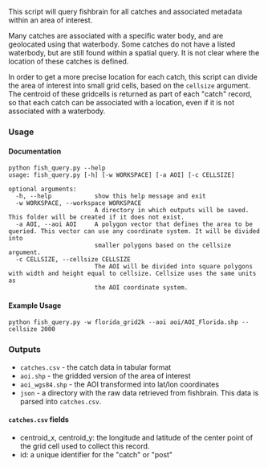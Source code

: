 This script will query fishbrain for all catches and associated metadata within 
an area of interest.

Many catches are associated with a specific water body, and are geolocated 
using that waterbody. Some catches do not have a listed waterbody, but are 
still found within a spatial query. It is not clear where the location of these
catches is defined.

In order to get a more precise location for each catch, this script can divide
the area of interest into small grid cells, based on the `cellsize` argument.
The centroid of these gridcells is returned as part of each "catch" record, so
that each catch can be associated with a location, even if it is not associated
with a waterbody.


### Usage

#### Documentation

```
python fish_query.py --help
usage: fish_query.py [-h] [-w WORKSPACE] [-a AOI] [-c CELLSIZE]

optional arguments:
  -h, --help            show this help message and exit
  -w WORKSPACE, --workspace WORKSPACE
                        A directory in which outputs will be saved. This folder will be created if it does not exist.
  -a AOI, --aoi AOI     A polygon vector that defines the area to be queried. This vector can use any coordinate system. It will be divided into
                        smaller polygons based on the cellsize argument.
  -c CELLSIZE, --cellsize CELLSIZE
                        The AOI will be divided into square polygons with width and height equal to cellsize. Cellsize uses the same units as
                        the AOI coordinate system.
```

#### Example Usage
`python fish_query.py -w florida_grid2k --aoi aoi/AOI_Florida.shp --cellsize 2000`

### Outputs

+ `catches.csv` - the catch data in tabular format
+ `aoi.shp` - the gridded version of the area of interest
+ `aoi_wgs84.shp` - the AOI transformed into lat/lon coordinates
+ `json` - a directory with the raw data retrieved from fishbrain. This data is parsed into `catches.csv`.

#### `catches.csv` fields
+ centroid_x, centroid_y: the longitude and latitude of the center point of the grid cell
used to collect this record.  
+ id: a unique identifier for the "catch" or "post"

